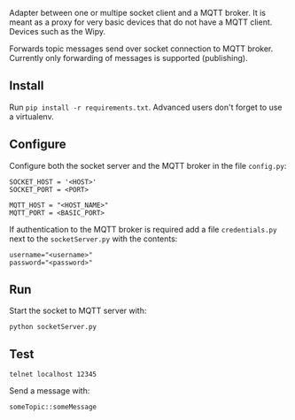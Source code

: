 Adapter between one or multipe socket client and a MQTT broker.
It is meant as a proxy for very basic devices that do not have a MQTT client.
Devices such as the Wipy.

Forwards topic messages send over socket connection to MQTT broker.
Currently only forwarding of messages is supported (publishing).

## Install

Run `pip install -r requirements.txt`. Advanced users don't forget to use a virtualenv.

## Configure

Configure both the socket server and the MQTT broker in the file `config.py`:

```
SOCKET_HOST = '<HOST>'
SOCKET_PORT = <PORT>

MQTT_HOST = "<HOST_NAME>"
MQTT_PORT = <BASIC_PORT>
```

If authentication to the MQTT broker is required add a file `credentials.py` next to the `socketServer.py` with the contents:

```
username="<username>"
password="<password>"
```

## Run

Start the socket to MQTT server with:

```
python socketServer.py
```

## Test

```
telnet localhost 12345
```

Send a message with:

```
someTopic::someMessage
```
